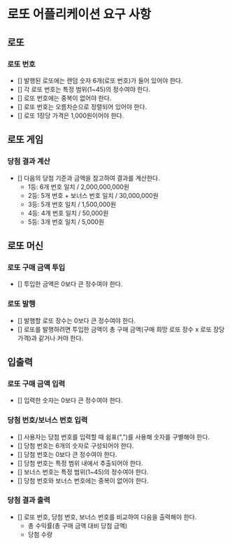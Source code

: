 # 로또 어플리케이션 요구 사항

## 로또

### 로또 번호

- [] 발행된 로또에는 랜덤 숫자 6개(로또 번호)가 들어 있어야 한다.
- [] 각 로또 번호는 특정 범위(1~45)의 정수여야 한다.
- [] 로또 번호에는 중복이 없어야 한다.
- [] 로또 번호는 오름차순으로 정렬되어 있어야 한다.
- [] 로또 1장당 가격은 1,000원이어야 한다.

## 로또 게임

### 당첨 결과 계산

- [] 다음의 당첨 기준과 금액을 참고하여 결과를 계산한다.
  - 1등: 6개 번호 일치 / 2,000,000,000원
  - 2등: 5개 번호 + 보너스 번호 일치 / 30,000,000원
  - 3등: 5개 번호 일치 / 1,500,000원
  - 4등: 4개 번호 일치 / 50,000원
  - 5등: 3개 번호 일치 / 5,000원

## 로또 머신

### 로또 구매 금액 투입

- [] 투입한 금액은 0보다 큰 정수여야 한다.

### 로또 발행

- [] 발행할 로또 장수는 0보다 큰 정수여야 한다.
- [] 로또를 발행하려면 투입한 금액이 총 구매 금액(구매 희망 로또 장수 x 로또 장당 가격)과 같거나 커야 한다.

## 입출력

### 로또 구매 금액 입력

- [] 입력한 숫자는 0보다 큰 정수여야 한다.

### 당첨 번호/보너스 번호 입력

- [] 사용자는 당첨 번호를 입력할 때 쉼표(",")를 사용해 숫자를 구별해야 한다.
- [] 당첨 번호는 6개의 숫자로 구성되어야 한다.
- [] 당첨 번호는 0보다 큰 정수여야 한다.
- [] 당첨 번호는 특정 범위 내에서 추출되어야 한다.
- [] 보너스 번호는 특정 범위(1~45)의 정수여야 한다.
- [] 당첨 번호와 보너스 번호에는 중복이 없어야 한다.

### 당첨 결과 출력

- [] 로또 번호, 당첨 번호, 보너스 번호를 비교하여 다음을 출력해야 한다.
  - 총 수익률(총 구매 금액 대비 당첨 금액)
  - 당첨 수량
